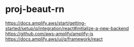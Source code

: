 # proj-beaut-rn

https://docs.amplify.aws/start/getting-started/setup/q/integration/react#initialize-a-new-backend
https://github.com/aws-amplify/amplify-js
https://docs.amplify.aws/ui/q/framework/react
